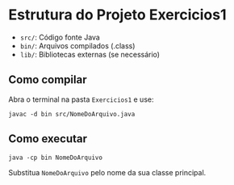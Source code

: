 # Estrutura do Projeto Exercicios1

- `src/`: Código fonte Java
- `bin/`: Arquivos compilados (.class)
- `lib/`: Bibliotecas externas (se necessário)

## Como compilar
Abra o terminal na pasta `Exercicios1` e use:

```
javac -d bin src/NomeDoArquivo.java
```

## Como executar
```
java -cp bin NomeDoArquivo
```

Substitua `NomeDoArquivo` pelo nome da sua classe principal.
